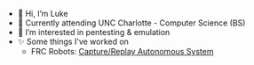 - 👋 Hi, I’m Luke
- 🌱 Currently attending UNC Charlotte - Computer Science (BS)
- 👀 I’m interested in pentesting & emulation
- ✨ Some things I've worked on
  - FRC Robots: [Capture/Replay Autonomous System](https://github.com/lukesnc/capture-replay-auto)


<!---
lukesnc/lukesnc is a ✨ special ✨ repository because its `README.md` (this file) appears on your GitHub profile.
You can click the Preview link to take a look at your changes.
--->
